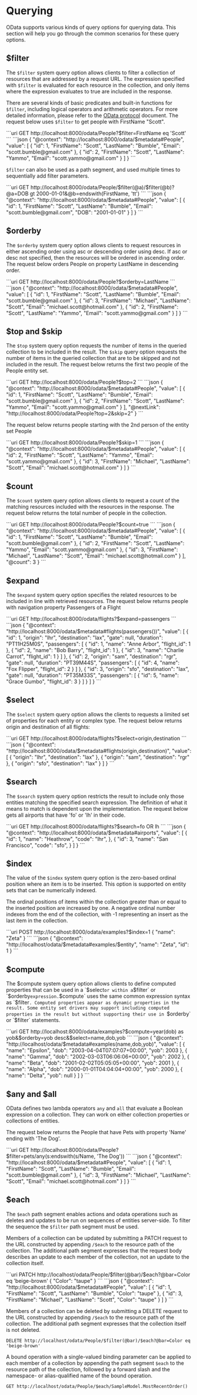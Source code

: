 # Querying

OData supports various kinds of query options for querying data. This section will help you go through the common
scenarios for these query options.

## $filter

The `$filter` system query option allows clients to filter a collection of resources that are addressed by a request URL.
The expression specified with `$filter` is evaluated for each resource in the collection, and only items where the
expression evaluates to true are included in the response.

There are several kinds of basic predicates and built-in functions for `$filter`, including logical operators and
arithmetic operators. For more detailed information, please refer to the [OData protocol](https://docs.oasis-open.org/odata/odata/v4.01/os/part1-protocol/odata-v4.01-os-part1-protocol.html#sec_SystemQueryOptionfilter) document.
The request below uses `$filter` to get people with FirstName "Scott".

<code-group>
<code-block title="Request">
```uri
GET http://localhost:8000/odata/People?$filter=FirstName eq 'Scott'
```
</code-block>

<code-block title="Response">
```json
{
  "@context": "http://localhost:8000/odata/$metadata#People",
  "value": [
    {
      "id": 1,
      "FirstName": "Scott",
      "LastName": "Bumble",
      "Email": "scott.bumble@gmail.com"
    },
    {
      "id": 2,
      "FirstName": "Scott",
      "LastName": "Yammo",
      "Email": "scott.yammo@gmail.com"
    }
  ]
}
```
</code-block>
</code-group>

`$filter` can also be used as a path segment, and used multiple times to sequentially add filter parameters.

<code-group>
<code-block title="Request">
```uri
GET http://localhost:8000/odata/People/$filter(@a)/$filter(@b)?@a=DOB gt 2000-01-01&@b=endswith(FirstName, 'tt')
```
</code-block>

<code-block title="Response">
```json
{
  "@context": "http://localhost:8000/odata/$metadata#People",
  "value": [
    {
      "id": 1,
      "FirstName": "Scott",
      "LastName": "Bumble",
      "Email": "scott.bumble@gmail.com",
      "DOB": "2001-01-01"
    }
  ]
}
```
</code-block>
</code-group>

## $orderby

The `$orderby` system query option allows clients to request resources in either ascending order using asc or descending
order using desc. If asc or desc not specified, then the resources will be ordered in ascending order. The request
below orders People on property LastName in descending order.

<code-group>
<code-block title="Request">
```uri
GET http://localhost:8000/odata/People?$orderby=LastName
```
</code-block>

<code-block title="Response">
```json
{
  "@context": "http://localhost:8000/odata/$metadata#People",
  "value": [
    {
      "id": 1,
      "FirstName": "Scott",
      "LastName": "Bumble",
      "Email": "scott.bumble@gmail.com"
    },
    {
      "id": 3,
      "FirstName": "Michael",
      "LastName": "Scott",
      "Email": "michael.scott@hotmail.com"
    },
    {
      "id": 2,
      "FirstName": "Scott",
      "LastName": "Yammo",
      "Email": "scott.yammo@gmail.com"
    }
  ]
}
```
</code-block>
</code-group>

## $top and $skip

The `$top` system query option requests the number of items in the queried collection to be included in the result.
The `$skip` query option requests the number of items in the queried collection that are to be skipped and not included
in the result.
The request below returns the first two people of the People entity set.

<code-group>
<code-block title="Request">
```uri
GET http://localhost:8000/odata/People?$top=2
```
</code-block>

<code-block title="Response">
```json
{
  "@context": "http://localhost:8000/odata/$metadata#People",
  "value": [
    {
      "id": 1,
      "FirstName": "Scott",
      "LastName": "Bumble",
      "Email": "scott.bumble@gmail.com"
    },
    {
      "id": 2,
      "FirstName": "Scott",
      "LastName": "Yammo",
      "Email": "scott.yammo@gmail.com"
    }
  ],
  "@nextLink": "http://localhost:8000/odata/People?top=2&skip=2"
}
```
</code-block>
</code-group>

The request below returns people starting with the 2nd person of the entity set People

<code-group>
<code-block title="Request">
```uri
GET http://localhost:8000/odata/People?$skip=1
```
</code-block>

<code-block title="Response">
```json
{
  "@context": "http://localhost:8000/odata/$metadata#People",
  "value": [
    {
      "id": 2,
      "FirstName": "Scott",
      "LastName": "Yammo",
      "Email": "scott.yammo@gmail.com"
    },
    {
      "id": 3,
      "FirstName": "Michael",
      "LastName": "Scott",
      "Email": "michael.scott@hotmail.com"
    }
  ]
}
```
</code-block>
</code-group>

## $count

The `$count` system query option allows clients to request a count of the matching resources included with the
resources in the response.
The request below returns the total number of people in the collection.

<code-group>
<code-block title="Request">
```uri
GET http://localhost:8000/odata/People?$count=true
```
</code-block>

<code-block title="Response">
```json
{
  "@context": "http://localhost:8000/odata/$metadata#People",
  "value": [
    {
      "id": 1,
      "FirstName": "Scott",
      "LastName": "Bumble",
      "Email": "scott.bumble@gmail.com"
    },
    {
      "id": 2,
      "FirstName": "Scott",
      "LastName": "Yammo",
      "Email": "scott.yammo@gmail.com"
    },
    {
      "id": 3,
      "FirstName": "Michael",
      "LastName": "Scott",
      "Email": "michael.scott@hotmail.com"
    }
  ],
  "@count": 3
}
```
</code-block>
</code-group>

## $expand

The `$expand` system query option specifies the related resources to be included in line with retrieved resources.
The request below returns people with navigation property Passengers of a Flight

<code-group>
<code-block title="Request">
```uri
GET http://localhost:8000/odata/flights?$expand=passengers
```
</code-block>

<code-block title="Response">
```json
{
  "@context": "http://localhost:8000/odata/$metadata#flights(passengers())",
  "value": [
    {
      "id": 1,
      "origin": "lhr",
      "destination": "lax",
      "gate": null,
      "duration": "PT11H25M0S",
      "passengers": [
        {
          "id": 1,
          "name": "Anne Arbor",
          "flight_id": 1
        },
        {
          "id": 2,
          "name": "Bob Barry",
          "flight_id": 1
        },
        {
          "id": 3,
          "name": "Charlie Carrot",
          "flight_id": 1
        }
      ]
    },
    {
      "id": 2,
      "origin": "sam",
      "destination": "rgr",
      "gate": null,
      "duration": "PT39M44S",
      "passengers": [
        {
          "id": 4,
          "name": "Fox Flipper",
          "flight_id": 2
        }
      ]
    },
    {
      "id": 3,
      "origin": "sfo",
      "destination": "lax",
      "gate": null,
      "duration": "PT35M33S",
      "passengers": [
        {
          "id": 5,
          "name": "Grace Gumbo",
          "flight_id": 3
        }
      ]
    }
  ]
}
```
</code-block>
</code-group>

## $select

The `$select` system query option allows the clients to requests a limited set of properties for each entity or
complex type. The request below returns origin and destination of all flights:

<code-group>
<code-block title="Request">
```uri
GET http://localhost:8000/odata/flights?$select=origin,destination
```
</code-block>

<code-block title="Response">
```json
{
    "@context": "http://localhost:8000/odata/$metadata#flights(origin,destination)",
    "value": [
        {
            "origin": "lhr",
            "destination": "lax"
        },
        {
            "origin": "sam",
            "destination": "rgr"
        },
        {
            "origin": "sfo",
            "destination": "lax"
        }
    ]
}
```
</code-block>
</code-group>

## $search

The `$search` system query option restricts the result to include only those entities matching the specified search
expression. The definition of what it means to match is dependent upon the implementation. The request below gets all
airports that have 'fo' or 'lh' in their code.

<code-group>
<code-block title="Request">
```uri
GET http://localhost:8000/odata/flights?$search=fo OR lh
```
</code-block>

<code-block title="Response">
```json
{
    "@context": "http://localhost:8000/odata/$metadata#airports",
    "value": [
        {
            "id": 1,
            "name": "Heathrow",
            "code": "lhr",
        },
        {
            "id": 3,
            "name": "San Francisco",
            "code": "sfo",
        }
    ]
}
```
</code-block>
</code-group>

## $index

The value of the `$index` system query option is the zero-based ordinal position where an
item is to be inserted. This option is supported on entity sets that can be numerically indexed.

The ordinal positions of items within the collection greater than or equal to the inserted
position are increased by one. A negative ordinal number indexes from the end of the collection, with -1 representing
an insert as the last item in the collection.

<code-group>
<code-block title="Request">
```uri
POST http://localhost:8000/odata/examples?$index=1
{
  "name": "Zeta"
}
```
</code-block>

<code-block title="Response">
```json
{
    "@context": "http://localhost/odata/$metadata#examples/$entity",
    "name": "Zeta",
    "id": 1
}
```
</code-block>
</code-group>

## $compute

The $compute system query option allows clients to define computed properties that can be used in a `$select` or within a
`$filter` or `$orderby` expression. `$compute` uses the same common expression syntax as `$filter`. Computed properties
appear as dynamic properties in the result. Some entity set drivers may support including computed properties in the
result but without supporting their use in `$orderby` or `$filter` statements.

<code-group>
<code-block title="Request">
```uri
GET http://localhost:8000/odata/examples?$compute=year(dob) as yob&$orderby=yob desc&$select=name,dob,yob
```
</code-block>

<code-block title="Response">
```json
{
    "@context": "http://localhost/odata/$metadata#examples(name,dob,yob)",
    "value": [
        {
            "name": "Epsilon",
            "dob": "2003-04-04T07:07:07+00:00",
            "yob": 2003
        },
        {
            "name": "Gamma",
            "dob": "2002-03-03T06:06:06+00:00",
            "yob": 2002
        },
        {
            "name": "Beta",
            "dob": "2001-02-02T05:05:05+00:00",
            "yob": 2001
        },
        {
            "name": "Alpha",
            "dob": "2000-01-01T04:04:04+00:00",
            "yob": 2000
        },
        {
            "name": "Delta",
            "yob": null
        }
    ]
}
```
</code-block>
</code-group>

## $any and $all

OData defines two lambda operators `any` and `all` that evaluate a Boolean expression on a collection.
They can work on either collection properties or collections of entities.

The request below returns the People that have Pets with property 'Name' ending with 'The Dog'.

<code-group>
<code-block title="Request">
```uri
GET http://localhost:8000/odata/People?$filter=pets/any(s:endswith(s/Name, 'The Dog'))
```
</code-block>

<code-block title="Response">
```json
{
  "@context": "http://localhost:8000/odata/$metadata#People",
  "value": [
    {
      "id": 1,
      "FirstName": "Scott",
      "LastName": "Bumble",
      "Email": "scott.bumble@gmail.com"
    },
    {
      "id": 3,
      "FirstName": "Michael",
      "LastName": "Scott",
      "Email": "michael.scott@hotmail.com"
    }
  ]
}
```
</code-block>
</code-group>

## $each

The `$each` path segment enables actions and odata operations such as deletes and updates to be run on sequences of
entities server-side. To filter the sequence the `$filter` path segment must be used.

Members of a collection can be updated by submitting a PATCH request to the URL constructed by appending `/$each` to the
resource path of the collection. The additional path segment expresses that the request body describes an update to
each member of the collection, not an update to the collection itself.

<code-group>
<code-block title="Request">
```uri
PATCH http://localhost/odata/People/$filter(@bar)/$each?@bar=Color eq 'beige-brown'
{
  "Color": "taupe"
}
```
</code-block>

<code-block title="Response">
```json
{
  "@context": "http://localhost:8000/odata/$metadata#People",
  "value": [
    {
      "id": 1,
      "FirstName": "Scott",
      "LastName": "Bumble",
      "Color": "taupe"
    },
    {
      "id": 3,
      "FirstName": "Michael",
      "LastName": "Scott",
      "Color": "taupe"
    }
  ]
}
```
</code-block>
</code-group>

Members of a collection can be deleted by submitting a DELETE request to the URL constructed by appending `/$each`
to the resource path of the collection. The additional path segment expresses that the collection itself is not
deleted.

```uri
DELETE http://localhost/odata/People/$filter(@bar)/$each?@bar=Color eq 'beige-brown'
```

A bound operation with a single-valued binding parameter can be applied to each member of a collection by appending
the path segment `$each` to the resource path of the collection, followed by a forward slash and the namespace- or
alias-qualified name of the bound operation.

```uri
GET http://localhost/odata/People/$each/SampleModel.MostRecentOrder()
```

